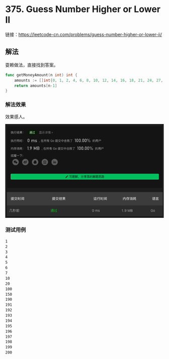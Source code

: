 # 375. Guess Number Higher or Lower II

链接：https://leetcode-cn.com/problems/guess-number-higher-or-lower-ii/

## 解法

耍赖做法，直接找到答案。

```go
func getMoneyAmount(n int) int {
    amounts := []int{0, 1, 2, 4, 6, 8, 10, 12, 14, 16, 18, 21, 24, 27, 30, 34, 38, 42, 46, 49, 52, 55, 58, 61, 64, 67, 70, 73, 76, 79, 82, 86, 90, 94, 98, 102, 106, 110, 114, 119, 124, 129, 134, 139, 144, 149, 154, 160, 166, 172, 178, 182, 186, 190, 194, 198, 202, 206, 210, 214, 218, 222, 226, 230, 234, 238, 242, 246, 250, 254, 258, 262, 266, 270, 274, 278, 282, 286, 290, 295, 300, 305, 310, 315, 320, 325, 330, 335, 340, 345, 350, 355, 360, 365, 370, 376, 382, 388, 394, 400, 406, 412, 418, 424, 430, 436, 442, 448, 454, 460, 466, 473, 480, 487, 494, 501, 508, 515, 522, 529, 536, 543, 550, 555, 560, 565, 570, 575, 580, 585, 590, 595, 600, 605, 610, 615, 620, 625, 630, 635, 640, 645, 650, 655, 660, 666, 674, 680, 686, 692, 698, 703, 708, 713, 718, 723, 728, 733, 738, 743, 748, 753, 758, 763, 768, 773, 778, 783, 788, 793, 798, 803, 808, 813, 818, 823, 828, 833, 838, 843, 848, 853, 858, 863, 868, 873, 878, 883, 888, 893, 898, 904, 910, 916, 922, 928, 934, 940, 946, 952}
    return amounts[n-1]
}
```

### 解法效果

效果感人。

![375_guess_number_higher_or_lower_ii](./img/375_guess_number_higher_or_lower_ii.png)

### 测试用例

```txt
1
2
3
4
5
6
7
10
20
100
150
190
191
192
193
194
195
196
197
198
199
200
```

